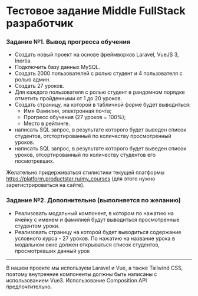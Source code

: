 # Тестовое задание Middle FullStack разработчик


### Задание №1. Вывод прогресса обучения
- Создать новый проект на основе фреймворков Laravel, VueJS 3, Inertia.
- Подключить базу данных MySQL.
- Создать 2000 пользователей с ролью студент и 4 пользователя с ролью админ.
- Создать 27 уроков.
- Для каждого пользователя с ролью студент в рандомном порядке отметить пройденными от 1 до 20 уроков.
- Создать страницу, на которой в табличной форме будет выводиться:
  - Имя Фамилия, электронная почта;
  - Прогресс обучения (27 уроков = 100%);
  - Место в рейтинге.
- написать SQL запрос, в результате которого будет выведен список студентов, отстортированный по количеству просмотренный уроков.
- написать SQL запрос, в результате которого будет выведен список уроков, отсортированный по количеству студентов его посмотревших.

Желательно придерживаться стилистики текущей платформы https://platform.productstar.ru/my_courses (для этого нужно зарегистрироваться на сайте).

### Задание №2. Дополнительно (выполняется по желанию)
- Реализовать модальный компонент, в котором по нажатию на ячейку с именем и фамилией будут выводиться просмотренные студентом уроки.
- Реализовать страницу на которой будет выводиться содержание условного курса - 27 уроков. По нажатию на название урока в модальном окне должен открываться список студентов, просмотревших данный урок

<hr>

В нашем проекте мы используем Laravel и Vue, а также Tailwind CSS, поэтому внутренние компоненты должны быть написаны с использованием Vue3.
Использование Composition API предпочтительно.
